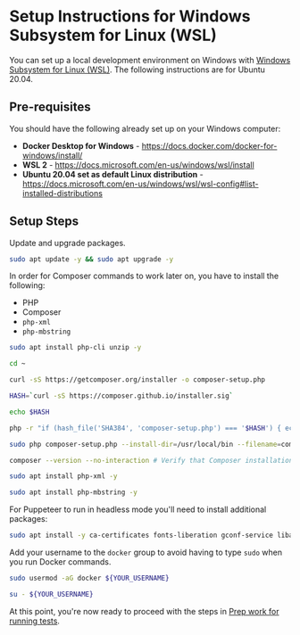 # Setup Instructions for Windows Subsystem for Linux (WSL)

You can set up a local development environment on Windows with [Windows Subsystem for Linux (WSL)](https://docs.microsoft.com/en-us/windows/wsl/). The following instructions are for Ubuntu 20.04.

## Pre-requisites

You should have the following already set up on your Windows computer:
- **Docker Desktop for Windows** - https://docs.docker.com/docker-for-windows/install/
- **WSL 2** - https://docs.microsoft.com/en-us/windows/wsl/install
- **Ubuntu 20.04 set as default Linux distribution** - https://docs.microsoft.com/en-us/windows/wsl/wsl-config#list-installed-distributions

## Setup Steps

Update and upgrade packages.
```bash
sudo apt update -y && sudo apt upgrade -y
```

In order for Composer commands to work later on, you have to install the following:
- PHP
- Composer
- `php-xml`
- `php-mbstring`
```bash
sudo apt install php-cli unzip -y

cd ~

curl -sS https://getcomposer.org/installer -o composer-setup.php

HASH=`curl -sS https://composer.github.io/installer.sig`

echo $HASH

php -r "if (hash_file('SHA384', 'composer-setup.php') === '$HASH') { echo 'Installer verified'; } else { echo 'Installer corrupt'; unlink('composer-setup.php'); } echo PHP_EOL;"

sudo php composer-setup.php --install-dir=/usr/local/bin --filename=composer

composer --version --no-interaction # Verify that Composer installation was successful

sudo apt install php-xml -y

sudo apt install php-mbstring -y
```

For Puppeteer to run in headless mode you'll need to install additional packages:
```bash
sudo apt install -y ca-certificates fonts-liberation gconf-service libappindicator1 libasound2 libatk-bridge2.0-0 libatk1.0-0 libc6 libcairo2 libcups2 libdbus-1-3 libexpat1 libfontconfig1 libgbm1 libgcc1 libgconf-2-4 libgdk-pixbuf2.0-0 libglib2.0-0 libgtk-3-0 libnspr4 libnss3 libpango-1.0-0 libpangocairo-1.0-0 libstdc++6 libx11-6 libx11-xcb1 libxcb1 libxcomposite1 libxcursor1 libxdamage1 libxext6 libxfixes3 libxi6 libxrandr2 libxrender1 libxss1 libxtst6 lsb-release wget xdg-utils
```

Add your username to the `docker` group to avoid having to type `sudo` when you run Docker commands.
```bash
sudo usermod -aG docker ${YOUR_USERNAME}

su - ${YOUR_USERNAME}
```

At this point, you're now ready to proceed with the steps in [Prep work for running tests](./README.md#prep-work-for-running-tests).
